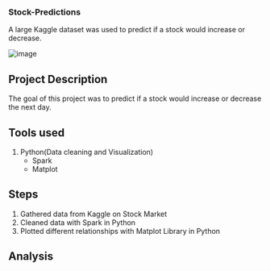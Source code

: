 ### Stock-Predictions
A large Kaggle dataset was used to predict if a stock would increase or decrease.
 

![image](https://user-images.githubusercontent.com/60550835/115162218-4804fd80-a070-11eb-8a50-4f52a3cc61c4.png)
## Project Description
The goal of this project was to predict if a stock would increase or decrease the next day.
## Tools used
1. Python(Data cleaning and Visualization)
   - Spark
   - Matplot
     

## Steps
1. Gathered data from Kaggle on Stock Market
2. Cleaned data with Spark in Python
3. Plotted different relationships with Matplot Library in Python

## Analysis
